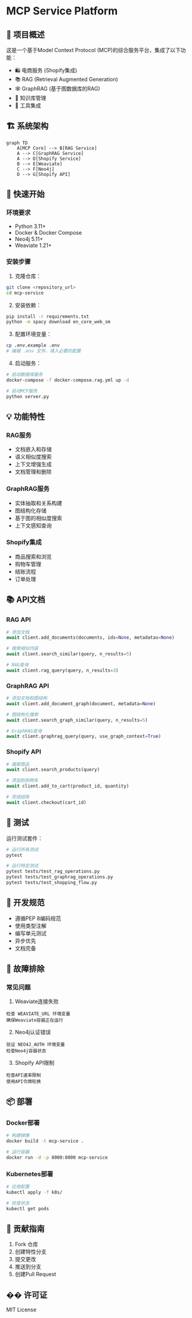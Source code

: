 # MCP Service Platform

## 🎯 项目概述

这是一个基于Model Context Protocol (MCP)的综合服务平台，集成了以下功能：

- 🛍️ 电商服务 (Shopify集成)
- 📚 RAG (Retrieval Augmented Generation)
- 🕸️ GraphRAG (基于图数据库的RAG)
- 🧠 知识库管理
- 🔧 工具集成

## 🏗️ 系统架构

```mermaid
graph TD
    A[MCP Core] --> B[RAG Service]
    A --> C[GraphRAG Service]
    A --> D[Shopify Service]
    B --> E[Weaviate]
    C --> F[Neo4j]
    D --> G[Shopify API]
```

## 🚀 快速开始

### 环境要求

- Python 3.11+
- Docker & Docker Compose
- Neo4j 5.11+
- Weaviate 1.21+

### 安装步骤

1. 克隆仓库：
```bash
git clone <repository_url>
cd mcp-service
```

2. 安装依赖：
```bash
pip install -r requirements.txt
python -m spacy download en_core_web_sm
```

3. 配置环境变量：
```bash
cp .env.example .env
# 编辑 .env 文件，填入必要的配置
```

4. 启动服务：
```bash
# 启动数据库服务
docker-compose -f docker-compose.rag.yml up -d

# 启动MCP服务
python server.py
```

## 💡 功能特性

### RAG服务

- 文档嵌入和存储
- 语义相似度搜索
- 上下文增强生成
- 文档管理和删除

### GraphRAG服务

- 实体抽取和关系构建
- 图结构化存储
- 基于图的相似度搜索
- 上下文感知查询

### Shopify集成

- 商品搜索和浏览
- 购物车管理
- 结账流程
- 订单处理

## 📚 API文档

### RAG API

```python
# 添加文档
await client.add_documents(documents, ids=None, metadatas=None)

# 搜索相似内容
await client.search_similar(query, n_results=5)

# RAG查询
await client.rag_query(query, n_results=3)
```

### GraphRAG API

```python
# 添加文档和图结构
await client.add_document_graph(document, metadata=None)

# 图结构化搜索
await client.search_graph_similar(query, n_results=5)

# GraphRAG查询
await client.graphrag_query(query, use_graph_context=True)
```

### Shopify API

```python
# 搜索商品
await client.search_products(query)

# 添加到购物车
await client.add_to_cart(product_id, quantity)

# 完成结账
await client.checkout(cart_id)
```

## 🧪 测试

运行测试套件：

```bash
# 运行所有测试
pytest

# 运行特定测试
pytest tests/test_rag_operations.py
pytest tests/test_graphrag_operations.py
pytest tests/test_shopping_flow.py
```

## 📝 开发规范

- 遵循PEP 8编码规范
- 使用类型注解
- 编写单元测试
- 异步优先
- 文档完备

## 🔧 故障排除

### 常见问题

1. Weaviate连接失败
```
检查 WEAVIATE_URL 环境变量
确保Weaviate容器正在运行
```

2. Neo4j认证错误
```
验证 NEO4J_AUTH 环境变量
检查Neo4j容器状态
```

3. Shopify API限制
```
检查API速率限制
使用API令牌轮换
```

## 📦 部署

### Docker部署

```bash
# 构建镜像
docker build -t mcp-service .

# 运行容器
docker run -d -p 8000:8000 mcp-service
```

### Kubernetes部署

```bash
# 应用配置
kubectl apply -f k8s/

# 检查状态
kubectl get pods
```

## 🤝 贡献指南

1. Fork 仓库
2. 创建特性分支
3. 提交更改
4. 推送到分支
5. 创建Pull Request

## �� 许可证

MIT License
